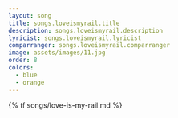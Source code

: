 ```yaml
---
layout: song
title: songs.loveismyrail.title
description: songs.loveismyrail.description
lyricist: songs.loveismyrail.lyricist
comparranger: songs.loveismyrail.comparranger
image: assets/images/11.jpg
order: 8
colors:
  - blue
  - orange
---
```


{% tf songs/love-is-my-rail.md %}
